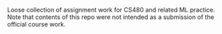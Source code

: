 Loose collection of assignment work for CS480 and related ML practice. Note that contents of this repo were not intended as a submission of the official course work.

